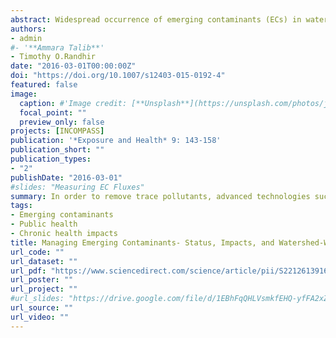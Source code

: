 ```yaml
---
abstract: Widespread occurrence of emerging contaminants (ECs) in water bodies is a major health concern worldwide, both in developing and developed countries. Contaminants from pharmaceutical, personal care products, pest control, and animal operations enter water bodies and can exceed acceptable levels. ECs can cause harmful impacts on aquatic and terrestrial wildlife and human communities. Endocrine disrupting chemicals cause a number of reproductive and sexual abnormalities in wildlife and humans. During prenatal and/or early postnatal life, exposure to these chemicals can impair the development of the endocrine system and of the organs that respond to endocrine signals in organisms. The effects during development are permanent and sometimes irreversible. Managing ECs in water resources is a critical issue that requires attention especially in sensitive ecosystems and in rapidly developing areas. There is a need for a comprehensive framework that aims at system-wide abatement (source-transfer-fate levels) using both structural and non-structural approaches. In this study, we review the state of this problem in developing and developed countries, nature of their impacts on aquatic organisms, terrestrial animals, and on public health. A comprehensive, innovative, and novel approach with multi-level strategies at source, transfer, and sink level is proposed for effective removal of ECs. Some structural approaches at source level for abatement of ECs include the use of best management practices like buffer strips, riparian management, natural, and constructed wetlands. Since these strategies have multi-level applicability, they are cost-effective alternatives to include in wastewater treatment. Among structural approaches at sink level, powdered activated carbon, nanofiltration, and reverse osmosis can remove most of the emerging organic. However, the cost of treatment by these methods is high and it is inevitable for treating drinking water. Besides structural approaches, non-structural approaches play a major role and need to use targeted strategies in dissemination of information, outreach to modify human behavior, incentives for controlling contaminant loads, and improved and updated policy mechanism for compliance to pollutant standards.
authors: 
- admin
#- '**Ammara Talib**'
- Timothy O.Randhir
date: "2016-03-01T00:00:00Z"
doi: "https://doi.org/10.1007/s12403-015-0192-4"
featured: false
image:
  caption: #'Image credit: [**Unsplash**](https://unsplash.com/photos/jdD8gXaTZsc)'#
  focal_point: ""
  preview_only: false
projects: [INCOMPASS]
publication: '*Exposure and Health* 9: 143-158'
publication_short: ""
publication_types:
- "2"
publishDate: "2016-03-01"
#slides: "Measuring EC Fluxes"
summary: In order to remove trace pollutants, advanced technologies such as NF, RO, and activated carbon adsorption are most efficient, they are less cost-effective as compared to other advanced treatment methods. Source separation by No-Mix toilets offers the opportunity to separate and treat emerging contaminants such as pharmaceutical residues, endocrine disruptors, and other micro-pollutants in a cost-effective way. To remove ECs at sink level, various advanced treatment methods such as activated sludge treatment, powder activated carbon (PAC), ozonation, membrane bioreactor, RO, ultra- low pressure reverse osmosis (RO), nanofiltration (NF), are being used. NF is effective in removing most recalcitrant ECs such as carbamazepine, chloromeb, isoxathion, chloroneb, and chlorpyrifos.   
tags:
- Emerging contaminants
- Public health
- Chronic health impacts
title: Managing Emerging Contaminants- Status, Impacts, and Watershed-Wide Strategies
url_code: ""
url_dataset: ""
url_pdf: "https://www.sciencedirect.com/science/article/pii/S221261391630023X?via%3Dihub"
url_poster: ""
url_project: ""
#url_slides: "https://drive.google.com/file/d/1EBhFqQHLVsmkfEHQ-yfFA2xZRrGaih_c/view?usp=sharing"
url_source: ""
url_video: ""
---
```


